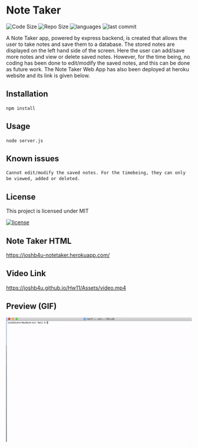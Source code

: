 # Note Taker
![Code Size](https://img.shields.io/github/languages/code-size/joshb4u/Hw11)
![Repo Size](https://img.shields.io/github/repo-size/joshb4u/Hw11)
![languages](https://img.shields.io/github/languages/top/joshb4u/Hw11)
![last commit](https://img.shields.io/github/last-commit/joshb4u/Hw11)


A Note Taker app, powered by express backend, is created that allows the user to take notes and save them to a database. The stored notes are displayed on the left hand side of the screen. Here the user can add/save more notes and view or delete saved notes. However, for the time being, no coding has been done to edit/modify the saved notes, and this can be done as future work. The Note Taker Web App has also been deployed at heroku website and its link is given below.

## Installation
```
npm install
```

## Usage
```
node server.js
```

## Known issues
```
Cannot edit/modify the saved notes. For the timebeing, they can only be viewed, added or deleted.
```

## License
This project is licensed under MIT 

[![license](https://img.shields.io/npm/l/license)](https://opensource.org/licenses/MIT)


## Note Taker HTML
https://joshb4u-notetaker.herokuapp.com/



## Video Link
https://joshb4u.github.io/Hw11/Assets/video.mp4


## Preview (GIF)

![Hw11GifImage](Assets/video.gif)
